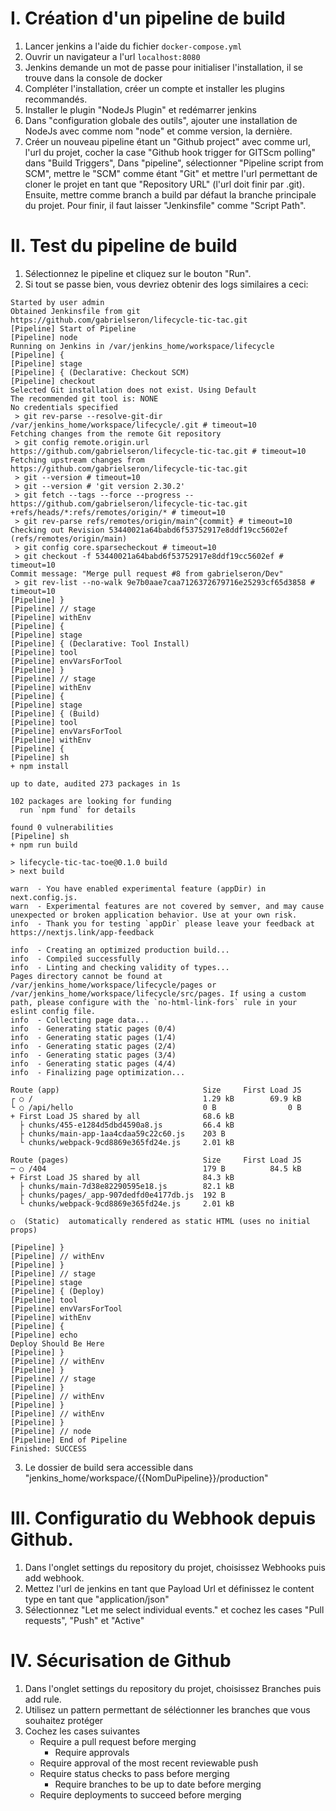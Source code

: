 # I. Création d'un pipeline de build

1. Lancer jenkins a l'aide du fichier `docker-compose.yml`
2. Ouvrir un navigateur a l'url `localhost:8080`
3. Jenkins demande un mot de passe pour initialiser l'installation, il se trouve dans la console de docker
4. Compléter l'installation, créer un compte et installer les plugins recommandés.
5. Installer le plugin "NodeJs Plugin" et redémarrer jenkins
6. Dans "configuration globale des outils", ajouter une installation de NodeJs avec comme nom "node" et comme version, la dernière.
7. Créer un nouveau pipeline étant un "Github project" avec comme url, l'url du projet, cocher la case "Github hook trigger for GITScm polling" dans "Build Triggers", Dans "pipeline", sélectionner "Pipeline script from SCM", mettre le "SCM" comme étant "Git" et mettre l'url permettant de cloner le projet en tant que "Repository URL" (l'url doit finir par .git). Ensuite, mettre comme branch a build par défaut la branche principale du projet. Pour finir, il faut laisser "Jenkinsfile" comme "Script Path".

# II. Test du pipeline de build
1. Sélectionnez le pipeline et cliquez sur le bouton "Run".
2. Si tout se passe bien, vous devriez obtenir des logs similaires a ceci: 

```
Started by user admin
Obtained Jenkinsfile from git https://github.com/gabrielseron/lifecycle-tic-tac.git
[Pipeline] Start of Pipeline
[Pipeline] node
Running on Jenkins in /var/jenkins_home/workspace/lifecycle
[Pipeline] {
[Pipeline] stage
[Pipeline] { (Declarative: Checkout SCM)
[Pipeline] checkout
Selected Git installation does not exist. Using Default
The recommended git tool is: NONE
No credentials specified
 > git rev-parse --resolve-git-dir /var/jenkins_home/workspace/lifecycle/.git # timeout=10
Fetching changes from the remote Git repository
 > git config remote.origin.url https://github.com/gabrielseron/lifecycle-tic-tac.git # timeout=10
Fetching upstream changes from https://github.com/gabrielseron/lifecycle-tic-tac.git
 > git --version # timeout=10
 > git --version # 'git version 2.30.2'
 > git fetch --tags --force --progress -- https://github.com/gabrielseron/lifecycle-tic-tac.git +refs/heads/*:refs/remotes/origin/* # timeout=10
 > git rev-parse refs/remotes/origin/main^{commit} # timeout=10
Checking out Revision 53440021a64babd6f53752917e8ddf19cc5602ef (refs/remotes/origin/main)
 > git config core.sparsecheckout # timeout=10
 > git checkout -f 53440021a64babd6f53752917e8ddf19cc5602ef # timeout=10
Commit message: "Merge pull request #8 from gabrielseron/Dev"
 > git rev-list --no-walk 9e7b0aae7caa7126372679716e25293cf65d3858 # timeout=10
[Pipeline] }
[Pipeline] // stage
[Pipeline] withEnv
[Pipeline] {
[Pipeline] stage
[Pipeline] { (Declarative: Tool Install)
[Pipeline] tool
[Pipeline] envVarsForTool
[Pipeline] }
[Pipeline] // stage
[Pipeline] withEnv
[Pipeline] {
[Pipeline] stage
[Pipeline] { (Build)
[Pipeline] tool
[Pipeline] envVarsForTool
[Pipeline] withEnv
[Pipeline] {
[Pipeline] sh
+ npm install

up to date, audited 273 packages in 1s

102 packages are looking for funding
  run `npm fund` for details

found 0 vulnerabilities
[Pipeline] sh
+ npm run build

> lifecycle-tic-tac-toe@0.1.0 build
> next build

warn  - You have enabled experimental feature (appDir) in next.config.js.
warn  - Experimental features are not covered by semver, and may cause unexpected or broken application behavior. Use at your own risk.
info  - Thank you for testing `appDir` please leave your feedback at https://nextjs.link/app-feedback

info  - Creating an optimized production build...
info  - Compiled successfully
info  - Linting and checking validity of types...
Pages directory cannot be found at /var/jenkins_home/workspace/lifecycle/pages or /var/jenkins_home/workspace/lifecycle/src/pages. If using a custom path, please configure with the `no-html-link-fors` rule in your eslint config file.
info  - Collecting page data...
info  - Generating static pages (0/4)
info  - Generating static pages (1/4)
info  - Generating static pages (2/4)
info  - Generating static pages (3/4)
info  - Generating static pages (4/4)
info  - Finalizing page optimization...

Route (app)                                Size     First Load JS
┌ ○ /                                      1.29 kB        69.9 kB
└ ○ /api/hello                             0 B                0 B
+ First Load JS shared by all              68.6 kB
  ├ chunks/455-e1284d5dbd4590a8.js         66.4 kB
  ├ chunks/main-app-1aa4cdaa59c22c60.js    203 B
  └ chunks/webpack-9cd8869e365fd24e.js     2.01 kB

Route (pages)                              Size     First Load JS
─ ○ /404                                   179 B          84.5 kB
+ First Load JS shared by all              84.3 kB
  ├ chunks/main-7d38e82290595e18.js        82.1 kB
  ├ chunks/pages/_app-907dedfd0e4177db.js  192 B
  └ chunks/webpack-9cd8869e365fd24e.js     2.01 kB

○  (Static)  automatically rendered as static HTML (uses no initial props)

[Pipeline] }
[Pipeline] // withEnv
[Pipeline] }
[Pipeline] // stage
[Pipeline] stage
[Pipeline] { (Deploy)
[Pipeline] tool
[Pipeline] envVarsForTool
[Pipeline] withEnv
[Pipeline] {
[Pipeline] echo
Deploy Should Be Here
[Pipeline] }
[Pipeline] // withEnv
[Pipeline] }
[Pipeline] // stage
[Pipeline] }
[Pipeline] // withEnv
[Pipeline] }
[Pipeline] // withEnv
[Pipeline] }
[Pipeline] // node
[Pipeline] End of Pipeline
Finished: SUCCESS
```


3. Le dossier de build sera accessible dans "jenkins_home/workspace/{{NomDuPipeline}}/production"

# III. Configuratio du Webhook depuis Github.
1. Dans l'onglet settings du repository du projet, choisissez Webhooks puis add webhook.
2. Mettez l'url de jenkins en tant que Payload Url et définissez le content type en tant que "application/json"
3. Sélectionnez "Let me select individual events." et cochez les cases "Pull requests", "Push" et "Active"


# IV. Sécurisation de Github

1. Dans l'onglet settings du repository du projet, choisissez Branches puis add rule.
2. Utilisez un pattern permettant de séléctionner les branches que vous souhaitez protéger
3. Cochez les cases suivantes
    - Require a pull request before merging
        - Require approvals
    - Require approval of the most recent reviewable push
    - Require status checks to pass before merging
        - Require branches to be up to date before merging
    - Require deployments to succeed before merging